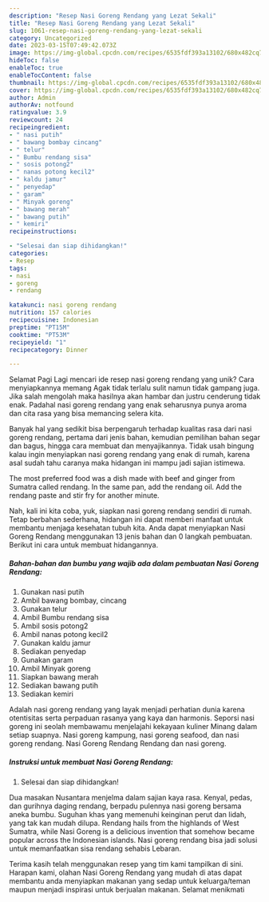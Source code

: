 ```yaml
---
description: "Resep Nasi Goreng Rendang yang Lezat Sekali"
title: "Resep Nasi Goreng Rendang yang Lezat Sekali"
slug: 1061-resep-nasi-goreng-rendang-yang-lezat-sekali
category: Uncategorized
date: 2023-03-15T07:49:42.073Z
image: https://img-global.cpcdn.com/recipes/6535fdf393a13102/680x482cq70/nasi-goreng-rendang-foto-resep-utama.jpg
hideToc: false
enableToc: true
enableTocContent: false
thumbnail: https://img-global.cpcdn.com/recipes/6535fdf393a13102/680x482cq70/nasi-goreng-rendang-foto-resep-utama.jpg
cover: https://img-global.cpcdn.com/recipes/6535fdf393a13102/680x482cq70/nasi-goreng-rendang-foto-resep-utama.jpg
author: Admin
authorAv: notfound
ratingvalue: 3.9
reviewcount: 24
recipeingredient:
- " nasi putih"
- " bawang bombay cincang"
- " telur"
- " Bumbu rendang sisa"
- " sosis potong2"
- " nanas potong kecil2"
- " kaldu jamur"
- " penyedap"
- " garam"
- " Minyak goreng"
- " bawang merah"
- " bawang putih"
- " kemiri"
recipeinstructions:

- "Selesai dan siap dihidangkan!"
categories:
- Resep
tags:
- nasi
- goreng
- rendang

katakunci: nasi goreng rendang 
nutrition: 157 calories
recipecuisine: Indonesian
preptime: "PT15M"
cooktime: "PT53M"
recipeyield: "1"
recipecategory: Dinner

---
```



Selamat Pagi Lagi mencari ide resep nasi goreng rendang yang unik? Cara menyiapkannya memang Agak tidak terlalu sulit namun tidak gampang juga. Jika salah mengolah maka hasilnya akan hambar dan justru cenderung tidak enak. Padahal nasi goreng rendang yang enak seharusnya punya aroma dan cita rasa yang bisa memancing selera kita.


Banyak hal yang sedikit bisa berpengaruh terhadap kualitas rasa dari nasi goreng rendang, pertama dari jenis bahan, kemudian pemilihan bahan segar dan bagus, hingga cara membuat dan menyajikannya. Tidak usah bingung kalau ingin menyiapkan nasi goreng rendang yang enak di rumah, karena asal sudah tahu caranya maka hidangan ini mampu jadi sajian istimewa.

The most preferred food was a dish made with beef and ginger from Sumatra called rendang. In the same pan, add the rendang oil. Add the rendang paste and stir fry for another minute.


Nah, kali ini kita coba, yuk, siapkan nasi goreng rendang sendiri di rumah. Tetap berbahan sederhana, hidangan ini dapat memberi manfaat untuk membantu menjaga kesehatan tubuh kita. Anda dapat menyiapkan Nasi Goreng Rendang menggunakan 13 jenis bahan dan 0 langkah pembuatan. Berikut ini cara untuk membuat hidangannya.

<!--inarticleads1-->

##### Bahan-bahan dan bumbu yang wajib ada dalam pembuatan Nasi Goreng Rendang:

1. Gunakan  nasi putih
1. Ambil  bawang bombay, cincang
1. Gunakan  telur
1. Ambil  Bumbu rendang sisa
1. Ambil  sosis potong2
1. Ambil  nanas potong kecil2
1. Gunakan  kaldu jamur
1. Sediakan  penyedap
1. Gunakan  garam
1. Ambil  Minyak goreng
1. Siapkan  bawang merah
1. Sediakan  bawang putih
1. Sediakan  kemiri


Adalah nasi goreng rendang yang layak menjadi perhatian dunia karena otentisitas serta perpaduan rasanya yang kaya dan harmonis. Seporsi nasi goreng ini seolah membawamu menjelajahi kekayaan kuliner Minang dalam setiap suapnya. Nasi goreng kampung, nasi goreng seafood, dan nasi goreng rendang. Nasi Goreng Rendang Rendang dan nasi goreng. 

<!--inarticleads2-->

##### Instruksi untuk membuat Nasi Goreng Rendang:


1. Selesai dan siap dihidangkan!

Dua masakan Nusantara menjelma dalam sajian kaya rasa. Kenyal, pedas, dan gurihnya daging rendang, berpadu pulennya nasi goreng bersama aneka bumbu. Suguhan khas yang memenuhi keinginan perut dan lidah, yang tak kan mudah dilupa. Rendang hails from the highlands of West Sumatra, while Nasi Goreng is a delicious invention that somehow became popular across the Indonesian islands. Nasi goreng rendang bisa jadi solusi untuk memanfaatkan sisa rendang sehabis Lebaran. 

Terima kasih telah menggunakan resep yang tim kami tampilkan di sini. Harapan kami, olahan Nasi Goreng Rendang yang mudah di atas dapat membantu anda menyiapkan makanan yang sedap untuk keluarga/teman maupun menjadi inspirasi untuk berjualan makanan. Selamat menikmati
